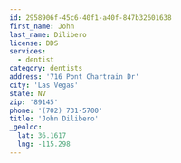 ```yaml
---
id: 2958906f-45c6-40f1-a40f-847b32601638
first_name: John
last_name: Dilibero
license: DDS
services:
  - dentist
category: dentists
address: '716 Pont Chartrain Dr'
city: 'Las Vegas'
state: NV
zip: '89145'
phone: '(702) 731-5700'
title: 'John Dilibero'
_geoloc:
  lat: 36.1617
  lng: -115.298
---
```

